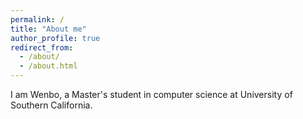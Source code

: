 ```yaml
---
permalink: /
title: "About me"
author_profile: true
redirect_from: 
  - /about/
  - /about.html
---
```


I am Wenbo, a Master's student in computer science at University of Southern California.
